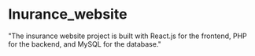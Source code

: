 # Inurance_website
"The insurance website project is built with React.js for the frontend, PHP for the backend, and MySQL for the database."
